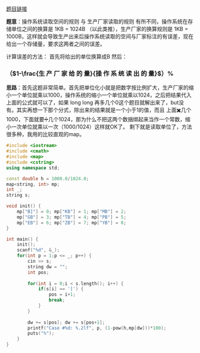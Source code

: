 [题目链接](http://acm.hdu.edu.cn/showproblem.php?pid=4788)

**题意**：操作系统读取空间的规则 与 生产厂家读取的规则 有所不同，操作系统在存储单位之间的换算是 1KB = 1024B （以此类推），生产厂家的换算规则是 1KB = 1000B，这样就会导致生产出来后操作系统读取的空间与厂家标注的有误差，现在给出一个存储量，要求这两者之间的误差。 

计算误差的方法： 首先将给出的单位换算成B 然后：

### （$1-\frac{生 产 厂 家 给 的 量}{操 作 系 统 读 出 的 量}$）%

**思路**：首先这题非常简单。首先把单位化小就是把数字按比例扩大，生产厂家的缩小一个单位就乘以1000，操作系统的缩小一个单位就乘以1024，之后把结果代入上面的公式就可以了，如果 long long 再多几个0这个题目就解出来了，but没有。其实再想一下那个分式，除出来的结果就是一个小于1的值，而且 上面✖️几个 1000，下面就要➗几个1024，那为什么不把这两个数捆绑起来当作一个常数，缩小一次单位就乘以一次（1000/1024）这样就OK了。 剩下就是读取单位了，方法很多种，我用的比较直观的map。

```cpp
#include <iostream>
#include <cmath>
#include <map>
#include <cstring>
using namespace std;

const double h = 1000.0/1024.0;
map<string, int> mp;
int _;
string s;

void init() {
	mp["B]"] = 0; mp["KB"] = 1; mp["MB"] = 2;
	mp["GB"] = 3; mp["TB"] = 4; mp["PB"] = 5;
	mp["EB"] = 6; mp["ZB"] = 7; mp["YB"] = 8;
}

int main() {
	init();
	scanf("%d", &_);
	for(int p = 1;p <= _; p++) {
		cin >> s;
		string dw = "";
		int pos;
		
		for(int i = 0;i < s.length(); i++) {
			if(s[i] == '[') {
				pos = i+1;
				break;
			}
		}
		
		dw += s[pos]; dw += s[pos+1];
		printf("Case #%d: %.2lf", p, (1-pow(h,mp[dw]))*100); 
		puts("%");
	}
}
```

